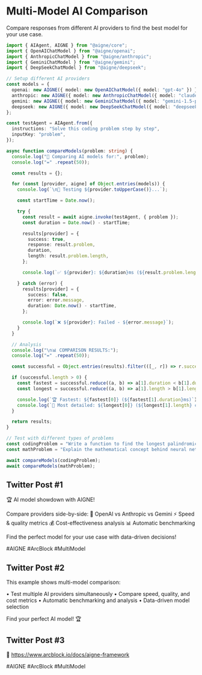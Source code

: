 # Multi-Model AI Comparison

Compare responses from different AI providers to find the best model for your use case.

```typescript
import { AIAgent, AIGNE } from "@aigne/core";
import { OpenAIChatModel } from "@aigne/openai";
import { AnthropicChatModel } from "@aigne/anthropic";
import { GeminiChatModel } from "@aigne/gemini";
import { DeepSeekChatModel } from "@aigne/deepseek";

// Setup different AI providers
const models = {
  openai: new AIGNE({ model: new OpenAIChatModel({ model: "gpt-4o" }) }),
  anthropic: new AIGNE({ model: new AnthropicChatModel({ model: "claude-3-5-sonnet-20241022" }) }),
  gemini: new AIGNE({ model: new GeminiChatModel({ model: "gemini-1.5-pro" }) }),
  deepseek: new AIGNE({ model: new DeepSeekChatModel({ model: "deepseek-chat" }) }),
};

const testAgent = AIAgent.from({
  instructions: "Solve this coding problem step by step",
  inputKey: "problem",
});

async function compareModels(problem: string) {
  console.log("🔬 Comparing AI models for:", problem);
  console.log("=" .repeat(50));

  const results = {};

  for (const [provider, aigne] of Object.entries(models)) {
    console.log(`\n🤖 Testing ${provider.toUpperCase()}...`);

    const startTime = Date.now();

    try {
      const result = await aigne.invoke(testAgent, { problem });
      const duration = Date.now() - startTime;

      results[provider] = {
        success: true,
        response: result.problem,
        duration,
        length: result.problem.length,
      };

      console.log(`✅ ${provider}: ${duration}ms (${result.problem.length} chars)`);

    } catch (error) {
      results[provider] = {
        success: false,
        error: error.message,
        duration: Date.now() - startTime,
      };

      console.log(`❌ ${provider}: Failed - ${error.message}`);
    }
  }

  // Analysis
  console.log("\n📊 COMPARISON RESULTS:");
  console.log("=" .repeat(50));

  const successful = Object.entries(results).filter(([_, r]) => r.success);

  if (successful.length > 0) {
    const fastest = successful.reduce((a, b) => a[1].duration < b[1].duration ? a : b);
    const longest = successful.reduce((a, b) => a[1].length > b[1].length ? a : b);

    console.log(`🏆 Fastest: ${fastest[0]} (${fastest[1].duration}ms)`);
    console.log(`📝 Most detailed: ${longest[0]} (${longest[1].length} chars)`);
  }

  return results;
}

// Test with different types of problems
const codingProblem = "Write a function to find the longest palindromic substring in a string";
const mathProblem = "Explain the mathematical concept behind neural network backpropagation";

await compareModels(codingProblem);
await compareModels(mathProblem);
```

## Twitter Post #1

🏆 AI model showdown with AIGNE!

Compare providers side-by-side:
🥊 OpenAI vs Anthropic vs Gemini ⚡ Speed & quality metrics 💰 Cost-effectiveness analysis 📊 Automatic benchmarking

Find the perfect model for your use case with data-driven decisions!

#AIGNE #ArcBlock #MultiModel

## Twitter Post #2

This example shows multi-model comparison:

• Test multiple AI providers simultaneously
• Compare speed, quality, and cost metrics
• Automatic benchmarking and analysis
• Data-driven model selection

Find your perfect AI model! 🏆

## Twitter Post #3

📖 https://www.arcblock.io/docs/aigne-framework

#AIGNE #ArcBlock #MultiModel
